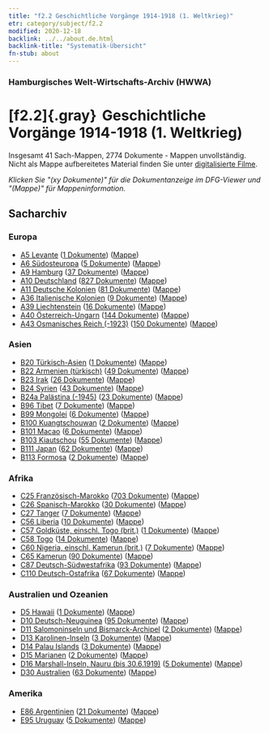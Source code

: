 ```yaml
---
title: "f2.2 Geschichtliche Vorgänge 1914-1918 (1. Weltkrieg)"
etr: category/subject/f2.2
modified: 2020-12-18
backlink: ../../about.de.html
backlink-title: "Systematik-Übersicht"
fn-stub: about
---
```


### Hamburgisches Welt-Wirtschafts-Archiv (HWWA)
# [f2.2]{.gray}&#8201; Geschichtliche Vorgänge 1914-1918 (1. Weltkrieg)&#160; 




Insgesamt 41 Sach-Mappen, 2774 Dokumente - Mappen unvollständig.
Nicht als Mappe aufbereitetes Material finden Sie unter [digitalisierte Filme](/film/h1_sh).

_Klicken Sie "(xy Dokumente)" für die Dokumentanzeige im DFG-Viewer und "(Mappe)" für Mappeninformation._

## Sacharchiv




### Europa

- [A5 Levante](../../../geo/about.de.html#A5) (<a href="https://dfg-viewer.de/show/?tx_dlf[id]=https://pm20.zbw.eu/mets/sh/1408xx/140898/1813xx/181360/public.mets.de.xml" target="_blank">1 Dokumente</a>) ([Mappe](http://purl.org/pressemappe20/folder/sh/140898,181360))
- [A6 Südosteuropa](../../../geo/about.de.html#A6) (<a href="https://dfg-viewer.de/show/?tx_dlf[id]=https://pm20.zbw.eu/mets/sh/1409xx/140900/1813xx/181360/public.mets.de.xml" target="_blank">5 Dokumente</a>) ([Mappe](http://purl.org/pressemappe20/folder/sh/140900,181360))
- [A9 Hamburg](../../../geo/about.de.html#A9) (<a href="https://dfg-viewer.de/show/?tx_dlf[id]=https://pm20.zbw.eu/mets/sh/1409xx/140905/1813xx/181360/public.mets.de.xml" target="_blank">37 Dokumente</a>) ([Mappe](http://purl.org/pressemappe20/folder/sh/140905,181360))
- [A10 Deutschland](../../../geo/about.de.html#A10) (<a href="https://dfg-viewer.de/show/?tx_dlf[id]=https://pm20.zbw.eu/mets/sh/1261xx/126128/1813xx/181360/public.mets.de.xml" target="_blank">827 Dokumente</a>) ([Mappe](http://purl.org/pressemappe20/folder/sh/126128,181360))
- [A11 Deutsche Kolonien](../../../geo/about.de.html#A11) (<a href="https://dfg-viewer.de/show/?tx_dlf[id]=https://pm20.zbw.eu/mets/sh/1409xx/140960/1813xx/181360/public.mets.de.xml" target="_blank">81 Dokumente</a>) ([Mappe](http://purl.org/pressemappe20/folder/sh/140960,181360))
- [A36 Italienische Kolonien](../../../geo/about.de.html#A36) (<a href="https://dfg-viewer.de/show/?tx_dlf[id]=https://pm20.zbw.eu/mets/sh/1410xx/141012/1813xx/181360/public.mets.de.xml" target="_blank">9 Dokumente</a>) ([Mappe](http://purl.org/pressemappe20/folder/sh/141012,181360))
- [A39 Liechtenstein](../../../geo/about.de.html#A39) (<a href="https://dfg-viewer.de/show/?tx_dlf[id]=https://pm20.zbw.eu/mets/sh/1410xx/141016/1813xx/181360/public.mets.de.xml" target="_blank">16 Dokumente</a>) ([Mappe](http://purl.org/pressemappe20/folder/sh/141016,181360))
- [A40 Österreich-Ungarn](../../../geo/about.de.html#A40) (<a href="https://dfg-viewer.de/show/?tx_dlf[id]=https://pm20.zbw.eu/mets/sh/1261xx/126127/1813xx/181360/public.mets.de.xml" target="_blank">144 Dokumente</a>) ([Mappe](http://purl.org/pressemappe20/folder/sh/126127,181360))
- [A43 Osmanisches Reich (-1923)](../../../geo/about.de.html#A43) (<a href="https://dfg-viewer.de/show/?tx_dlf[id]=https://pm20.zbw.eu/mets/sh/1410xx/141034/1813xx/181360/public.mets.de.xml" target="_blank">150 Dokumente</a>) ([Mappe](http://purl.org/pressemappe20/folder/sh/141034,181360))

### Asien

- [B20 Türkisch-Asien](../../../geo/about.de.html#B20) (<a href="https://dfg-viewer.de/show/?tx_dlf[id]=https://pm20.zbw.eu/mets/sh/1411xx/141108/1813xx/181360/public.mets.de.xml" target="_blank">1 Dokumente</a>) ([Mappe](http://purl.org/pressemappe20/folder/sh/141108,181360))
- [B22 Armenien (türkisch)](../../../geo/about.de.html#B22) (<a href="https://dfg-viewer.de/show/?tx_dlf[id]=https://pm20.zbw.eu/mets/sh/1411xx/141112/1813xx/181360/public.mets.de.xml" target="_blank">49 Dokumente</a>) ([Mappe](http://purl.org/pressemappe20/folder/sh/141112,181360))
- [B23 Irak](../../../geo/about.de.html#B23) (<a href="https://dfg-viewer.de/show/?tx_dlf[id]=https://pm20.zbw.eu/mets/sh/1411xx/141113/1813xx/181360/public.mets.de.xml" target="_blank">26 Dokumente</a>) ([Mappe](http://purl.org/pressemappe20/folder/sh/141113,181360))
- [B24 Syrien](../../../geo/about.de.html#B24) (<a href="https://dfg-viewer.de/show/?tx_dlf[id]=https://pm20.zbw.eu/mets/sh/1411xx/141114/1813xx/181360/public.mets.de.xml" target="_blank">43 Dokumente</a>) ([Mappe](http://purl.org/pressemappe20/folder/sh/141114,181360))
- [B24a Palästina (-1945)](../../../geo/about.de.html#B24a) (<a href="https://dfg-viewer.de/show/?tx_dlf[id]=https://pm20.zbw.eu/mets/sh/1411xx/141115/1813xx/181360/public.mets.de.xml" target="_blank">23 Dokumente</a>) ([Mappe](http://purl.org/pressemappe20/folder/sh/141115,181360))
- [B96 Tibet](../../../geo/about.de.html#B96) (<a href="https://dfg-viewer.de/show/?tx_dlf[id]=https://pm20.zbw.eu/mets/sh/1412xx/141259/1813xx/181360/public.mets.de.xml" target="_blank">7 Dokumente</a>) ([Mappe](http://purl.org/pressemappe20/folder/sh/141259,181360))
- [B99 Mongolei](../../../geo/about.de.html#B99) (<a href="https://dfg-viewer.de/show/?tx_dlf[id]=https://pm20.zbw.eu/mets/sh/1412xx/141261/1813xx/181360/public.mets.de.xml" target="_blank">6 Dokumente</a>) ([Mappe](http://purl.org/pressemappe20/folder/sh/141261,181360))
- [B100 Kuangtschouwan](../../../geo/about.de.html#B100) (<a href="https://dfg-viewer.de/show/?tx_dlf[id]=https://pm20.zbw.eu/mets/sh/1412xx/141266/1813xx/181360/public.mets.de.xml" target="_blank">2 Dokumente</a>) ([Mappe](http://purl.org/pressemappe20/folder/sh/141266,181360))
- [B101 Macao](../../../geo/about.de.html#B101) (<a href="https://dfg-viewer.de/show/?tx_dlf[id]=https://pm20.zbw.eu/mets/sh/1412xx/141267/1813xx/181360/public.mets.de.xml" target="_blank">6 Dokumente</a>) ([Mappe](http://purl.org/pressemappe20/folder/sh/141267,181360))
- [B103 Kiautschou](../../../geo/about.de.html#B103) (<a href="https://dfg-viewer.de/show/?tx_dlf[id]=https://pm20.zbw.eu/mets/sh/1261xx/126163/1813xx/181360/public.mets.de.xml" target="_blank">55 Dokumente</a>) ([Mappe](http://purl.org/pressemappe20/folder/sh/126163,181360))
- [B111 Japan](../../../geo/about.de.html#B111) (<a href="https://dfg-viewer.de/show/?tx_dlf[id]=https://pm20.zbw.eu/mets/sh/1412xx/141272/1813xx/181360/public.mets.de.xml" target="_blank">62 Dokumente</a>) ([Mappe](http://purl.org/pressemappe20/folder/sh/141272,181360))
- [B113 Formosa](../../../geo/about.de.html#B113) (<a href="https://dfg-viewer.de/show/?tx_dlf[id]=https://pm20.zbw.eu/mets/sh/1412xx/141274/1813xx/181360/public.mets.de.xml" target="_blank">2 Dokumente</a>) ([Mappe](http://purl.org/pressemappe20/folder/sh/141274,181360))

### Afrika

- [C25 Französisch-Marokko](../../../geo/about.de.html#C25) (<a href="https://dfg-viewer.de/show/?tx_dlf[id]=https://pm20.zbw.eu/mets/sh/1413xx/141358/1813xx/181360/public.mets.de.xml" target="_blank">703 Dokumente</a>) ([Mappe](http://purl.org/pressemappe20/folder/sh/141358,181360))
- [C26 Spanisch-Marokko](../../../geo/about.de.html#C26) (<a href="https://dfg-viewer.de/show/?tx_dlf[id]=https://pm20.zbw.eu/mets/sh/1413xx/141359/1813xx/181360/public.mets.de.xml" target="_blank">30 Dokumente</a>) ([Mappe](http://purl.org/pressemappe20/folder/sh/141359,181360))
- [C27 Tanger](../../../geo/about.de.html#C27) (<a href="https://dfg-viewer.de/show/?tx_dlf[id]=https://pm20.zbw.eu/mets/sh/1413xx/141360/1813xx/181360/public.mets.de.xml" target="_blank">7 Dokumente</a>) ([Mappe](http://purl.org/pressemappe20/folder/sh/141360,181360))
- [C56 Liberia](../../../geo/about.de.html#C56) (<a href="https://dfg-viewer.de/show/?tx_dlf[id]=https://pm20.zbw.eu/mets/sh/1414xx/141405/1813xx/181360/public.mets.de.xml" target="_blank">10 Dokumente</a>) ([Mappe](http://purl.org/pressemappe20/folder/sh/141405,181360))
- [C57 Goldküste, einschl. Togo (brit.)](../../../geo/about.de.html#C57) (<a href="https://dfg-viewer.de/show/?tx_dlf[id]=https://pm20.zbw.eu/mets/sh/1414xx/141406/1813xx/181360/public.mets.de.xml" target="_blank">1 Dokumente</a>) ([Mappe](http://purl.org/pressemappe20/folder/sh/141406,181360))
- [C58 Togo](../../../geo/about.de.html#C58) (<a href="https://dfg-viewer.de/show/?tx_dlf[id]=https://pm20.zbw.eu/mets/sh/1414xx/141408/1813xx/181360/public.mets.de.xml" target="_blank">14 Dokumente</a>) ([Mappe](http://purl.org/pressemappe20/folder/sh/141408,181360))
- [C60 Nigeria, einschl. Kamerun (brit.)](../../../geo/about.de.html#C60) (<a href="https://dfg-viewer.de/show/?tx_dlf[id]=https://pm20.zbw.eu/mets/sh/1414xx/141409/1813xx/181360/public.mets.de.xml" target="_blank">7 Dokumente</a>) ([Mappe](http://purl.org/pressemappe20/folder/sh/141409,181360))
- [C65 Kamerun](../../../geo/about.de.html#C65) (<a href="https://dfg-viewer.de/show/?tx_dlf[id]=https://pm20.zbw.eu/mets/sh/1414xx/141410/1813xx/181360/public.mets.de.xml" target="_blank">90 Dokumente</a>) ([Mappe](http://purl.org/pressemappe20/folder/sh/141410,181360))
- [C87 Deutsch-Südwestafrika](../../../geo/about.de.html#C87) (<a href="https://dfg-viewer.de/show/?tx_dlf[id]=https://pm20.zbw.eu/mets/sh/1414xx/141450/1813xx/181360/public.mets.de.xml" target="_blank">93 Dokumente</a>) ([Mappe](http://purl.org/pressemappe20/folder/sh/141450,181360))
- [C110 Deutsch-Ostafrika](../../../geo/about.de.html#C110) (<a href="https://dfg-viewer.de/show/?tx_dlf[id]=https://pm20.zbw.eu/mets/sh/1414xx/141471/1813xx/181360/public.mets.de.xml" target="_blank">67 Dokumente</a>) ([Mappe](http://purl.org/pressemappe20/folder/sh/141471,181360))

### Australien und Ozeanien

- [D5 Hawaii](../../../geo/about.de.html#D5) (<a href="https://dfg-viewer.de/show/?tx_dlf[id]=https://pm20.zbw.eu/mets/sh/1415xx/141595/1813xx/181360/public.mets.de.xml" target="_blank">1 Dokumente</a>) ([Mappe](http://purl.org/pressemappe20/folder/sh/141595,181360))
- [D10 Deutsch-Neuguinea](../../../geo/about.de.html#D10) (<a href="https://dfg-viewer.de/show/?tx_dlf[id]=https://pm20.zbw.eu/mets/sh/1416xx/141601/1813xx/181360/public.mets.de.xml" target="_blank">95 Dokumente</a>) ([Mappe](http://purl.org/pressemappe20/folder/sh/141601,181360))
- [D11 Salomoninseln und Bismarck-Archipel](../../../geo/about.de.html#D11) (<a href="https://dfg-viewer.de/show/?tx_dlf[id]=https://pm20.zbw.eu/mets/sh/1416xx/141610/1813xx/181360/public.mets.de.xml" target="_blank">2 Dokumente</a>) ([Mappe](http://purl.org/pressemappe20/folder/sh/141610,181360))
- [D13 Karolinen-Inseln](../../../geo/about.de.html#D13) (<a href="https://dfg-viewer.de/show/?tx_dlf[id]=https://pm20.zbw.eu/mets/sh/1416xx/141613/1813xx/181360/public.mets.de.xml" target="_blank">3 Dokumente</a>) ([Mappe](http://purl.org/pressemappe20/folder/sh/141613,181360))
- [D14 Palau Islands](../../../geo/about.de.html#D14) (<a href="https://dfg-viewer.de/show/?tx_dlf[id]=https://pm20.zbw.eu/mets/sh/1416xx/141614/1813xx/181360/public.mets.de.xml" target="_blank">3 Dokumente</a>) ([Mappe](http://purl.org/pressemappe20/folder/sh/141614,181360))
- [D15 Marianen](../../../geo/about.de.html#D15) (<a href="https://dfg-viewer.de/show/?tx_dlf[id]=https://pm20.zbw.eu/mets/sh/1416xx/141615/1813xx/181360/public.mets.de.xml" target="_blank">2 Dokumente</a>) ([Mappe](http://purl.org/pressemappe20/folder/sh/141615,181360))
- [D16 Marshall-Inseln, Nauru (bis 30.6.1919)](../../../geo/about.de.html#D16) (<a href="https://dfg-viewer.de/show/?tx_dlf[id]=https://pm20.zbw.eu/mets/sh/1416xx/141616/1813xx/181360/public.mets.de.xml" target="_blank">5 Dokumente</a>) ([Mappe](http://purl.org/pressemappe20/folder/sh/141616,181360))
- [D30 Australien](../../../geo/about.de.html#D30) (<a href="https://dfg-viewer.de/show/?tx_dlf[id]=https://pm20.zbw.eu/mets/sh/1416xx/141621/1813xx/181360/public.mets.de.xml" target="_blank">63 Dokumente</a>) ([Mappe](http://purl.org/pressemappe20/folder/sh/141621,181360))

### Amerika

- [E86 Argentinien](../../../geo/about.de.html#E86) (<a href="https://dfg-viewer.de/show/?tx_dlf[id]=https://pm20.zbw.eu/mets/sh/1416xx/141692/1813xx/181360/public.mets.de.xml" target="_blank">21 Dokumente</a>) ([Mappe](http://purl.org/pressemappe20/folder/sh/141692,181360))
- [E95 Uruguay](../../../geo/about.de.html#E95) (<a href="https://dfg-viewer.de/show/?tx_dlf[id]=https://pm20.zbw.eu/mets/sh/1416xx/141695/1813xx/181360/public.mets.de.xml" target="_blank">5 Dokumente</a>) ([Mappe](http://purl.org/pressemappe20/folder/sh/141695,181360))


